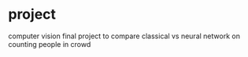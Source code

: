 # project
computer vision final project to compare classical vs neural network on counting people in crowd
